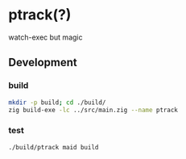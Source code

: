 # ptrack(?)

watch-exec but magic

## Development

<!-- maid-tasks -->

### build

```sh
mkdir -p build; cd ./build/
zig build-exe -lc ../src/main.zig --name ptrack
```

### test

```sh
./build/ptrack maid build
```
